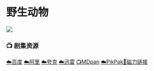 # 野生动物
![](/image/1425225725-ab62f51b5b2d6aadd824b290696e817cb17a0a40204da661383fc0bdbd84cc0b-d_1920x1080.jpg)

### 📺 剧集资源 <Badge type="tip" text="康复重症监护室字幕组" />

[☁️百度](https://pan.baidu.com/s/1lshTZPrjIsZ0NuA2v2qETw?pwd=kfzx)  [☁️阿里](https://www.aliyundrive.com/s/tZ9PXzb8hGW)  [☁️夸克](https://pan.quark.cn/s/458be00c4f8e)  [☁️迅雷](https://pan.xunlei.com/s/VNnhQz_-033Ge88FC4P3MdvfA1?pwd=hz8r#)  [📺MDpan](https://pan.mdsub.top/zh-CN/%E9%87%8E%E7%94%9F%E5%8A%A8%E7%89%A9/)  [☁️PikPak](https://mypikpak.com/s/VNmWaDk-Pp2tU0AMeCpmxZ-so1)[🧲磁力链接](magnet:?xt=urn:btih:af36de5d01088ab25defa59fe32e1a142d1945bc)